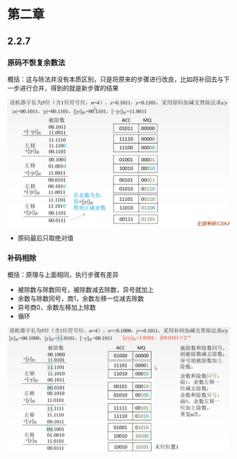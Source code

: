 # 第二章

## 2.2.7

### 原码不恢复余数法

概括：这与除法并没有本质区别，只是将原来的步骤进行改良，比如将补回去与下一步进行合并，得到的就是新步骤的结果

![yuanma_chu](../images/yuanma_chu_gai.png)

- 原码最后只取绝对值

### 补码相除

概括：原理与上面相同，执行步骤有差异

- 被除数与除数同号，被除数减去除数，异号就加上
- 余数与除数同号，商1，余数左移一位减去除数
- 异号商0，余数左移加上除数
- 循环

![boma_chu](../images/buma_chu.png)
